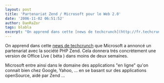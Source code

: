 ```yaml
---
layout: post
title: 'Partenariat Zend / Microsoft pour le Web 2.0'
date: '2006-11-02 06:51:52'
author: DanRaZor
tags: blabla
excerpt: "On apprend dans cette [news de techcrunch](http://fr.techcrunch.com/2006/11/01/microsoft-20-est-en-route-et-fait-des-annonces-importantes/) que Microsoft a annoncé un partenariat avec la société PHP Zend.     \nCela donnera trés concrètement une version de Office Live ( béta ) dans moins de deux semaines.  \n  \nMicrosoft entre ainsi dans le      …"
---
```


On apprend dans cette [news de techcrunch](http://fr.techcrunch.com/2006/11/01/microsoft-20-est-en-route-et-fait-des-annonces-importantes/) que Microsoft a annoncé un partenariat avec la société PHP Zend.
Cela donnera trés concrètement une version de Office Live ( béta ) dans moins de deux semaines.

Microsoft entre ainsi dans le domaine des applications &quot;en ligne&quot; qu'on connait bien chez Google, Yahoo, ...   en se basant sur des applications openSource, aidé par Zend ...
